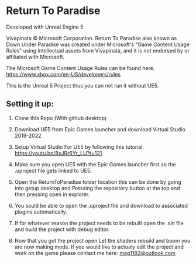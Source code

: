 # Return To Paradise


Developed with Unreal Engine 5

Vivapinata © Microsoft Corporation. Return To Paradise also known as Down Under Paradise 
was created under Microsoft's "Game Content Usage Rules" using intellectual assets from Vivapinata, and 
it is not endorsed by or affiliated with Microsoft.

The Microsoft Game Content Usage Rules can be found here.
https://www.xbox.com/en-US/developers/rules



This is the Unreal 5 Project thus you can not run it without UE5.

## Setting it up:

1. Clone this Repo (With github desktop)

2. Download UE5 from Epic Games launcher and download Virtual Studio 2019-2022

3. Setup Virtual Studio For UE5 by following this tutorial: https://youtu.be/8xJRr6Yr_LU?t=121

4. Make sure you open UE5 with the Epic Games launcher first so the .uproject file gets linked to UE5.

5. Open the ReturnToParadise folder location this can be done by going into getup desktop and Pressing the repository button at the top and then pressing open in explorer.

6. You sould be able to open the .uproject file and download to associated plugins automatically.

7. If for whatever reason the project needs to be rebuilt open the .sln file and build the project with debug editor.

8. Now that you got the project open Let the shaders rebuild and boom you are now making mods. If you would like to actualy edit the project and work on the game please contact me here: mag1182@outlook.com

